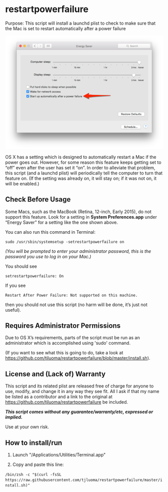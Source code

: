 # restartpowerfailure

Purpose: This script will install a launchd plist to check to make sure that the Mac is set to restart automatically after a power failure

![OS X version 10.11.3 Energy Saver Preference Panel](system-preferences.jpg)

OS X has a setting which is designed to automatically restart a Mac if the power goes out. However, for some reason this 
feature keeps getting set to “off” even after the user has set it “on”. In order to alleviate that problem, this script (and a launchd plist)
will periodically tell the computer to turn that feature on. (If the setting was already on, it will stay on; if it was not on, it will be enabled.)

## Check Before Usage

Some Macs, such as the MacBook (Retina, 12-inch, Early 2015), do not support this feature. 
Look for a setting in **System Preferences.app** under “Energy Saver” for a setting like the one shown above.

You can also run this command in Terminal:

	sudo /usr/sbin/systemsetup -setrestartpowerfailure on

_(You will be prompted to enter your administrator password, this is the password you use to log in on your Mac.)_
	
You should see

	setrestartpowerfailure: On
	
If you see

	Restart After Power Failure: Not supported on this machine.
	
then you should not use this script (no harm will be done, it’s just not useful).

## Requires Administrator Permissions

Due to OS X’s requirements, parts of the script must be run as an administrator which is accomplished using 'sudo' command.

(If you want to see what this is going to do, take a look at <https://github.com/tjluoma/restartpowerfailure/blob/master/install.sh>).

## License and (Lack of) Warranty 

This script and its related plist are released free of charge for anyone to use, modify, and change it in any way they see fit.
All I ask if that my name be listed as a contributor and a link to the original at <https://github.com/tjluoma/restartpowerfailure> be included. 

***This script comes without any guarantee/warranty/etc, expressed or implied.***

Use at your own risk.

## How to install/run

1.	Launch "/Applications/Utilities/Terminal.app" 

2.	Copy and paste this line:

`/bin/zsh -c "$(curl -fsSL https://raw.githubusercontent.com/tjluoma/restartpowerfailure/master/install.sh)"`


